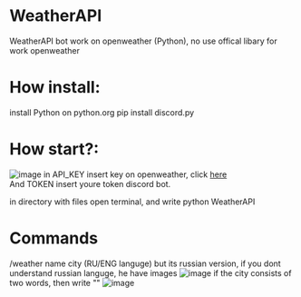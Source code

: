 # WeatherAPI
WeatherAPI bot work on openweather (Python), no use offical libary for work openweather


# How install:
install Python on python.org
pip install discord.py

# How start?:
![image](https://user-images.githubusercontent.com/55799553/122763687-71384900-d2c0-11eb-9659-4d779ce0cbcc.png)
in API_KEY insert key on openweather, click <a href="https://openweathermap.org/">here</a></br>
And TOKEN insert youre token discord bot.</br>

in directory with files open terminal, and write python WeatherAPI
# Commands
/weather name city (RU/ENG languge)
but its russian version, if you dont understand russian languge, he have images
![image](https://user-images.githubusercontent.com/55799553/122764522-5f0ada80-d2c1-11eb-81a9-203f2dc3f8fc.png)
if the city consists of two words, then write ""
![image](https://user-images.githubusercontent.com/55799553/122765041-e6584e00-d2c1-11eb-8203-c5e8831bda1a.png)

